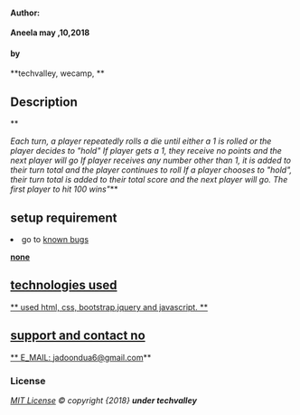 
#### Author:
**Aneela 
  may ,10,2018**
#### by
**techvalley,
wecamp,
**
## Description
**
 
_Each turn, a player repeatedly rolls a die until either a 1 is rolled or the player decides to "hold"
If player gets a 1, they receive no points and the next player will go
If player receives any number other than 1, it is added to their turn total and the player continues to roll
If a player chooses to "hold", their turn total is added to their total score and the next player will go.
The first player to hit 100 wins"_**
  ## setup requirement
<li>go to
 <a href="https://github.com/duajadoon/PiG_DicE/</a>

 ## known bugs
 **none**
 ## technologies used
 **
   used html, css, bootstrap,jquery and javascript.
 **
 ## support and contact no
 **
   E_MAIL: jadoondua6@gmail.com**
 
 ### License
 *[MIT License](PiG_DicE/LICENSE)*
_&copy; copyright {2018} **under techvalley**_
